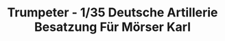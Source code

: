 ---
layout: product
title: "Trumpeter - 1/35 Deutsche Artillerie Besatzung Für Mörser Karl"
price: "1600" 
desc: "N/A"
img_path: "/assets/img/TRU00409.webp"
brand: "N/A"
available: false
special_offer: false
new: false
soon: false
cat: "010000"
subcat: "013400"
subsubcat: "0N/A"
sifra: "TRU00409"
popular: false
---